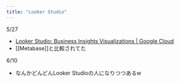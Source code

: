 ```yaml
---
title: "Looker Studio"
---
```


5/27
- [Looker Studio: Business Insights Visualizations | Google Cloud](https://cloud.google.com/looker-studio)
- [[Metabase]]と比較されてた

6/10
- なんかどんどんLooker Studioの人になりつつあるw
